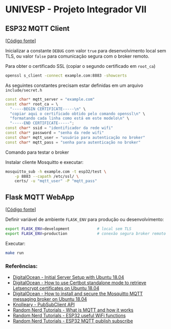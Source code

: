 # UNIVESP - Projeto Integrador VII

## ESP32 MQTT Client

[[Código fonte](https://github.com/aledruetta/Univesp/tree/master/Projeto_Integrador/projeto_integrador_7/ESP32_MQTT)]

Inicializar a constante `DEBUG` com valor `true` para desenvolvimento local sem TLS, ou valor `false` para comunicação segura com o broker remoto.

Para obter o certificado SSL (copiar o segundo certificado em `root_ca`)

```bash
openssl s_client -connect example.com:8883 -showcerts
```

As seguintes constantes precisam estar definidas em um arquivo `include/secret.h`

```cpp
const char* mqtt_server = "example.com"
const char* root_ca = \
  "-----BEGIN CERTIFICATE-----\n" \
  "copiar aqui o certificado obtido pelo comando openssl\n" \
  "formatando cada linha como está em este modelo\n" \
  "-----END CERTIFICATE-----";
const char* ssid = "identificador da rede wifi"
const char* password = "senha da rede wifi"
const char* mqtt_user = "usuário para autenticação no broker"
const char* mqtt_pass = "senha para autenticação no broker"
```

Comando para testar o broker

Instalar cliente Mosquitto e executar:

```bash
mosquitto_sub -h example.com -t esp32/test \
    -p 8883 --capath /etc/ssl/ \
    certs/ -u "mqtt_user" -P "mqtt_pass"
```

## Flask MQTT WebApp

[[Código fonte](https://github.com/aledruetta/Univesp/tree/master/Projeto_Integrador/projeto_integrador_7/Flask_MQTT/webapp)]

Definir variável de ambiente `FLASK_ENV` para produção ou desenvolvimento:

```bash
export FLASK_ENV=development            # local sem TLS
export FLASK_ENV=production             # conexão segura broker remoto
```

Executar:

```bash
make run
```

### Referências:

- [DigitalOcean - Initial Server Setup with Ubuntu 18.04](https://www.digitalocean.com/community/tutorials/initial-server-setup-with-ubuntu-18-04)
- [DigitalOcean - How to use Certbot standalone mode to retrieve Letsencrypt certificates on Ubuntu 18.04](https://www.digitalocean.com/community/tutorials/how-to-use-certbot-standalone-mode-to-retrieve-let-s-encrypt-ssl-certificates-on-ubuntu-1804)
- [DigitalOcean - How to install and secure the Mosquitto MQTT messaging broker on Ubuntu 18.04](https://www.digitalocean.com/community/tutorials/how-to-install-and-secure-the-mosquitto-mqtt-messaging-broker-on-ubuntu-18-04)
- [Knolleary - PubSubClient API](https://pubsubclient.knolleary.net/api)
- [Random Nerd Tutorials - What is MQTT and how it works](https://randomnerdtutorials.com/what-is-mqtt-and-how-it-works/)
- [Random Nerd Tutorials - ESP32 useful WiFi functions](https://randomnerdtutorials.com/esp32-useful-wi-fi-functions-arduino)
- [Random Nerd Tutorials - ESP32 MQTT publish subscribe](https://randomnerdtutorials.com/esp32-mqtt-publish-subscribe-arduino-ide/)
